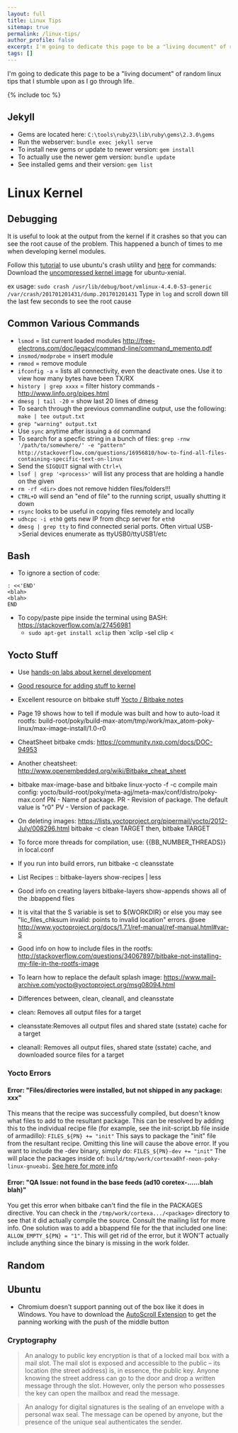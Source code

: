 ```yaml
---
layout: full
title: Linux Tips
sitemap: true
permalink: /linux-tips/
author_profile: false
excerpt: I'm going to dedicate this page to be a "living document" of random linux tips that I stumble upon as I go through life
tags: []
---
```


I'm going to dedicate this page to be a "living document" of random linux tips that I stumble upon as I go through life. 

{% include toc %}


## Jekyll

- Gems are located here: `C:\tools\ruby23\lib\ruby\gems\2.3.0\gems`
- Run the webserver: `bundle exec jekyll serve` 
- To install new gems or update to newer version: `gem install`
- To actually use the newer gem version: `bundle update`
- See installed gems and their version: `gem list`

# Linux Kernel

## Debugging

It is useful to look at the output from the kernel if it crashes so that you can see the root cause of the problem. This happened a bunch of times to me when developing kernel modules. 

Follow this [tutorial](http://blog.zedroot.org/linux-kernel-debuging-using-kdump-and-crash/) to use ubuntu's crash utility and [here](https://people.netfilter.org/hawk/presentations/debugging_conf2013/debug2013_kernel_panic_decode_JesperBrouer.pdf) for commands: Download the [uncompressed kernel image](https://launchpad.net/ubuntu/xenial/amd64/linux-image-4.4.0-53-generic-dbgsym/4.4.0-53.74) for ubuntu-xenial. 

ex usage: `sudo crash /usr/lib/debug/boot/vmlinux-4.4.0-53-generic /var/crash/201701201431/dump.201701201431`
Type in `log` and scroll down till the last few seconds to see the root cause

## Common Various Commands

 * `lsmod` = list current loaded modules
http://free-electrons.com/doc/legacy/command-line/command_memento.pdf
 * `insmod/modprobe` = insert module
 * `rmmod` = remove module
 * `ifconfig -a` = lists all connectivity, even the deactivate ones. Use it to view how many bytes have been TX/RX
 * `history | grep xxxx` = filter history commands - http://www.linfo.org/pipes.html
 * `dmesg | tail -20` = show last 20 lines of dmesg
 * To search through the previous commandline output, use the following: `make | tee output.txt`
 * `grep "warning" output.txt`
 * Use `sync` anytime after issuing a `dd` command
 * To search for a specfic string in a bunch of files: `grep -rnw '/path/to/somewhere/' -e "pattern"`     `http://stackoverflow.com/questions/16956810/how-to-find-all-files-containing-specific-text-on-linux`
 * Send the `SIGQUIT` signal with `Ctrl+\`
 * `lsof | grep '<process>'` will list any process that are holding a handle on the given <process>
 * `rm -rf <dir>` does not remove hidden files/folders!!!
 * `CTRL+D` will send an "end of file" to the running script, usually shutting it down
 * `rsync` looks to be useful in copying files remotely and locally
 * `udhcpc -i eth0` gets new IP from dhcp server for `eth0`
 * `dmesg | grep tty` to find connected serial ports. Often virtual USB->Serial devices enumerate as ttyUSB0/ttyUSB1/etc

## Bash

 * To ignore a section of code: 
  ```
  : <<'END'
  <blah>
  <blah>
  END
  ```
 * To copy/paste pipe inside the terminal using BASH: https://stackoverflow.com/a/27456981
   - `sudo apt-get install xclip` then `xclip -sel clip < <whatever you want to copy to clipboard>



## Yocto Stuff

 * Use [hands-on labs about kernel development](https://www.yoctoproject.org/sites/yoctoproject.org/files/elc2013-kernel-lab.pdf)

 * [Good resource for adding stuff to kernel](https://www.yoctoproject.org/sites/yoctoproject.org/files/elc2013-kernel-lab.pdf) 
 * Excellent resource on bitbake stuff [Yocto / Bitbake notes](https://confluence.agjunction.net:8443/pages/viewpage.action?pageId=82481008)
 * Page 19 shows how to tell if module was built and how to auto-load it
rootfs: build-root/poky/build-max-atom/tmp/work/max_atom-poky-linux/max-image-install/1.0-r0
 * CheatSheet bitbake cmds: https://community.nxp.com/docs/DOC-94953
 * Another cheatsheet: http://www.openembedded.org/wiki/Bitbake_cheat_sheet
 * bitbake max-image-base and bitbake linux-yocto -f -c compile
main config: yocto/build-root/poky/meta-agj/meta-max/conf/distro/poky-max.conf
	PN - Name of package.
	PR - Revision of package. The default value is "r0"
	PV - Version of package.
 * On deleting images: https://lists.yoctoproject.org/pipermail/yocto/2012-July/008296.html
	bitbake -c clean TARGET
	then, bitbake TARGET
 * To force more threads for compilation, use: {{BB_NUMBER_THREADS}} in local.conf
 * If you run into build errors, run bitbake -c cleansstate <packagename>
 * List Recipes :: bitbake-layers show-recipes | less
 * Good info on creating layers
bitbake-layers show-appends shows all of the .bbappend files
 * It is vital that the S variable is set to ${WORKDIR} or else you may see "lic_files_chksum invalid: points to invalid location" errors. @see http://www.yoctoproject.org/docs/1.7.1/ref-manual/ref-manual.html#var-S
 * Good info on how to include files in the rootfs: http://stackoverflow.com/questions/34067897/bitbake-not-installing-my-file-in-the-rootfs-image
 * To learn how to replace the default splash image: https://www.mail-archive.com/yocto@yoctoproject.org/msg08094.html
 * Differences between, clean, cleanall, and cleansstate
 * clean: Removes all output files for a target 
 * cleansstate:Removes all output files and shared state (sstate) cache for a target
 * cleanall: Removes all output files, shared state (sstate) cache, and downloaded source files for a target

### Yocto Errors

#### Error: "Files/directories were installed, but not shipped in any package: xxx"

This means that the recipe was successfully compiled, but doesn't know what files to add to the resultant package. This can be resolved by adding this to the individual recipe file (for example, see the init-script.bb file inside of armadillo):
`FILES_${PN} += "init"`
This says to package the "init" file from the resultant recipe. Omitting this line will cause the above error. If you want to include the -dev binary, simply do:
`FILES_${PN}-dev += "init"`
The will place the packages inside of: `build/tmp/work/cortexa8hf-neon-poky-linux-gnueabi`. [See here for more info](http://www.yoctoproject.org/docs/latest/ref-manual/ref-manual.html#var-FILES) 

#### Error: "QA Issue: <package> not found in the base feeds (ad10 coretex-......blah blah)"

You get this error when bitbake can't find the file in the PACKAGES directive. You can check in the `/tmp/work/cortexa.../<package>` directory to see that it did actually compile the source. Consult the mailing list for more info.
One solution was to add a bbappend file for the <package> that included one line: `ALLOW_EMPTY_${PN} = "1"`. This will get rid of the error, but it WON'T actually include anything since the <package> binary is missing in the work folder. 

## Random

## Ubuntu
 - Chromium doesn't support panning out of the box like it does in Windows. You have to download the [AutoScroll Extension](https://chrome.google.com/webstore/detail/occjjkgifpmdgodlplnacmkejpdionan) to get the panning working with the push of the middle button

### Cryptography

 > An analogy to public key encryption is that of a locked mail box with a mail slot. The mail slot is exposed and accessible to the public – its location (the  street address) is, in essence, the public key. Anyone knowing the street address can go to the door and drop a written message through the slot. However, only the person who possesses the key can open the mailbox and read the message.

 > An analogy for digital signatures is the sealing of an envelope with a personal wax seal. The message can be opened by anyone, but the presence of the unique seal authenticates the sender.
